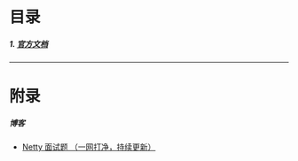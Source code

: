 # 目录
##### 1. [官方文档](https://netty.io/wiki/index.html)



***

# 附录
##### 博客
- [Netty 面试题 （一网打净，持续更新）](https://www.cnblogs.com/crazymakercircle/p/13903625.html)
